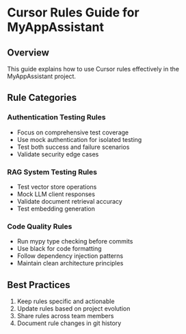 # Cursor Rules Guide for MyAppAssistant

## Overview
This guide explains how to use Cursor rules effectively in the MyAppAssistant project.

## Rule Categories

### Authentication Testing Rules
- Focus on comprehensive test coverage
- Use mock authentication for isolated testing
- Test both success and failure scenarios
- Validate security edge cases

### RAG System Testing Rules
- Test vector store operations
- Mock LLM client responses
- Validate document retrieval accuracy
- Test embedding generation

### Code Quality Rules
- Run mypy type checking before commits
- Use black for code formatting
- Follow dependency injection patterns
- Maintain clean architecture principles

## Best Practices
1. Keep rules specific and actionable
2. Update rules based on project evolution
3. Share rules across team members
4. Document rule changes in git history

